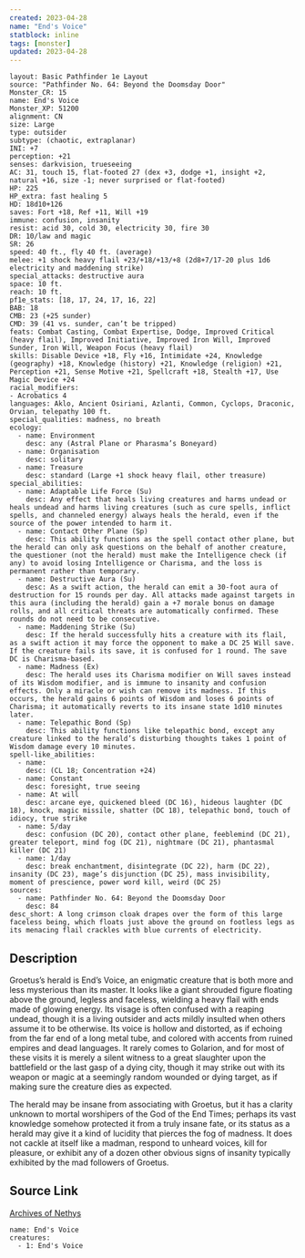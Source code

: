 ```yaml
---
created: 2023-04-28
name: "End's Voice"
statblock: inline
tags: [monster]
updated: 2023-04-28
---
```

```statblock
layout: Basic Pathfinder 1e Layout
source: "Pathfinder No. 64: Beyond the Doomsday Door"
Monster_CR: 15
name: End's Voice
Monster_XP: 51200
alignment: CN
size: Large
type: outsider
subtype: (chaotic, extraplanar)
INI: +7
perception: +21
senses: darkvision, trueseeing
AC: 31, touch 15, flat-footed 27 (dex +3, dodge +1, insight +2, natural +16, size -1; never surprised or flat-footed)
HP: 225
HP_extra: fast healing 5
HD: 18d10+126
saves: Fort +18, Ref +11, Will +19
immune: confusion, insanity
resist: acid 30, cold 30, electricity 30, fire 30
DR: 10/law and magic
SR: 26
speed: 40 ft., fly 40 ft. (average)
melee: +1 shock heavy flail +23/+18/+13/+8 (2d8+7/17-20 plus 1d6 electricity and maddening strike)
special_attacks: destructive aura
space: 10 ft.
reach: 10 ft.
pf1e_stats: [18, 17, 24, 17, 16, 22]
BAB: 18
CMB: 23 (+25 sunder)
CMD: 39 (41 vs. sunder, can’t be tripped)
feats: Combat Casting, Combat Expertise, Dodge, Improved Critical (heavy flail), Improved Initiative, Improved Iron Will, Improved Sunder, Iron Will, Weapon Focus (heavy flail)
skills: Disable Device +18, Fly +16, Intimidate +24, Knowledge (geography) +18, Knowledge (history) +21, Knowledge (religion) +21, Perception +21, Sense Motive +21, Spellcraft +18, Stealth +17, Use Magic Device +24
racial_modifiers:
- Acrobatics 4
languages: Aklo, Ancient Osiriani, Azlanti, Common, Cyclops, Draconic, Orvian, telepathy 100 ft.
special_qualities: madness, no breath
ecology:
  - name: Environment
    desc: any (Astral Plane or Pharasma’s Boneyard)
  - name: Organisation
    desc: solitary
  - name: Treasure
    desc: standard (Large +1 shock heavy flail, other treasure)
special_abilities:
  - name: Adaptable Life Force (Su)
    desc: Any effect that heals living creatures and harms undead or heals undead and harms living creatures (such as cure spells, inflict spells, and channeled energy) always heals the herald, even if the source of the power intended to harm it.
  - name: Contact Other Plane (Sp)
    desc: This ability functions as the spell contact other plane, but the herald can only ask questions on the behalf of another creature, the questioner (not the herald) must make the Intelligence check (if any) to avoid losing Intelligence or Charisma, and the loss is permanent rather than temporary.
  - name: Destructive Aura (Su)
    desc: As a swift action, the herald can emit a 30-foot aura of destruction for 15 rounds per day. All attacks made against targets in this aura (including the herald) gain a +7 morale bonus on damage rolls, and all critical threats are automatically confirmed. These rounds do not need to be consecutive.
  - name: Maddening Strike (Su)
    desc: If the herald successfully hits a creature with its flail, as a swift action it may force the opponent to make a DC 25 Will save. If the creature fails its save, it is confused for 1 round. The save DC is Charisma-based.
  - name: Madness (Ex)
    desc: The herald uses its Charisma modifier on Will saves instead of its Wisdom modifier, and is immune to insanity and confusion effects. Only a miracle or wish can remove its madness. If this occurs, the herald gains 6 points of Wisdom and loses 6 points of Charisma; it automatically reverts to its insane state 1d10 minutes later.
  - name: Telepathic Bond (Sp)
    desc: This ability functions like telepathic bond, except any creature linked to the herald’s disturbing thoughts takes 1 point of Wisdom damage every 10 minutes.
spell-like_abilities:
  - name:
    desc: (CL 18; Concentration +24)
  - name: Constant
    desc: foresight, true seeing
  - name: At will
    desc: arcane eye, quickened bleed (DC 16), hideous laughter (DC 18), knock, magic missile, shatter (DC 18), telepathic bond, touch of idiocy, true strike
  - name: 5/day
    desc: confusion (DC 20), contact other plane, feeblemind (DC 21), greater teleport, mind fog (DC 21), nightmare (DC 21), phantasmal killer (DC 21)
  - name: 1/day
    desc: break enchantment, disintegrate (DC 22), harm (DC 22), insanity (DC 23), mage’s disjunction (DC 25), mass invisibility, moment of prescience, power word kill, weird (DC 25)
sources:
  - name: Pathfinder No. 64: Beyond the Doomsday Door
    desc: 84
desc_short: A long crimson cloak drapes over the form of this large faceless being, which floats just above the ground on footless legs as its menacing flail crackles with blue currents of electricity.
```
## Description
Groetus’s herald is End’s Voice, an enigmatic creature that is both more and less mysterious than its master. It looks like a giant shrouded figure floating above the ground, legless and faceless, wielding a heavy flail with ends made of glowing energy. Its visage is often confused with a reaping undead, though it is a living outsider and acts mildly insulted when others assume it to be otherwise. Its voice is hollow and distorted, as if echoing from the far end of a long metal tube, and colored with accents from ruined empires and dead languages. It rarely comes to Golarion, and for most of these visits it is merely a silent witness to a great slaughter upon the battlefield or the last gasp of a dying city, though it may strike out with its weapon or magic at a seemingly random wounded or dying target, as if making sure the creature dies as expected.

The herald may be insane from associating with Groetus, but it has a clarity unknown to mortal worshipers of the God of the End Times; perhaps its vast knowledge somehow protected it from a truly insane fate, or its status as a herald may give it a kind of lucidity that pierces the fog of madness. It does not cackle at itself like a madman, respond to unheard voices, kill for pleasure, or exhibit any of a dozen other obvious signs of insanity typically exhibited by the mad followers of Groetus.
## Source Link
[Archives of Nethys](https://aonprd.com/MonsterDisplay.aspx?ItemName=End%27s%20Voice)
```encounter-table
name: End's Voice
creatures:
  - 1: End's Voice
```
